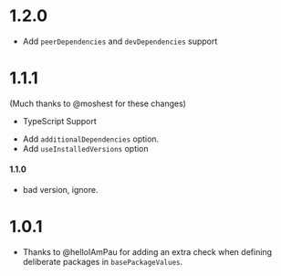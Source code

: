 # 1.2.0

* Add `peerDependencies` and `devDependencies` support

# 1.1.1

(Much thanks to @moshest for these changes)

- TypeScript Support
* Add `additionalDependencies` option.
* Add `useInstalledVersions` option

#### 1.1.0
- bad version, ignore.

# 1.0.1

* Thanks to @helloIAmPau for adding an extra check when defining deliberate packages in `basePackageValues`.
